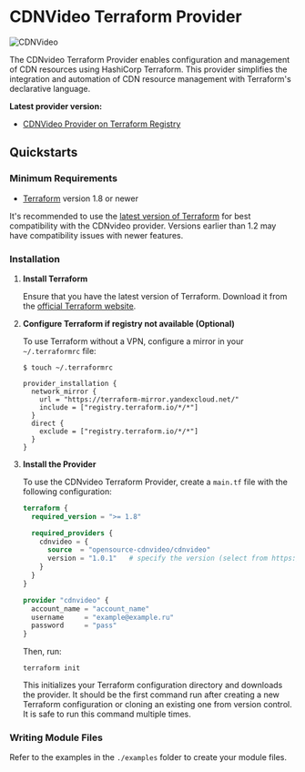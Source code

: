 # CDNVideo Terraform Provider

![CDNVideo](https://dashboard.cdnvideo.ru/app/inventory/v1/image/425e95ca1cdb404ca0e0b948cf734b35)

The CDNvideo Terraform Provider enables configuration and management of CDN resources using HashiCorp Terraform. This provider simplifies the integration and automation of CDN resource management with Terraform's declarative language.

**Latest provider version:**

- [CDNVideo Provider on Terraform Registry](https://registry.terraform.io/providers/opensource-cdnvideo/cdnvideo/latest)

## Quickstarts

### Minimum Requirements

- [Terraform](https://www.terraform.io/downloads.html) version 1.8 or newer

It's recommended to use the [latest version of Terraform](https://developer.hashicorp.com/terraform/install?product_intent=terraform) for best compatibility with the CDNvideo provider. Versions earlier than 1.2 may have compatibility issues with newer features.

### Installation

1. **Install Terraform**

   Ensure that you have the latest version of Terraform. Download it from the [official Terraform website](https://developer.hashicorp.com/terraform/install?product_intent=terraform).

2. **Configure Terraform if registry not available (Optional)**

   To use Terraform without a VPN, configure a mirror in your `~/.terraformrc` file:

   ```shell
   $ touch ~/.terraformrc
   ```
   
   ```hcl
   provider_installation {
     network_mirror {
       url = "https://terraform-mirror.yandexcloud.net/"
       include = ["registry.terraform.io/*/*"]
     }
     direct {
       exclude = ["registry.terraform.io/*/*"]
     }
   }
   ```

3. **Install the Provider**

   To use the CDNvideo Terraform Provider, create a `main.tf` file with the following configuration:

   ```terraform
   terraform {
     required_version = ">= 1.8"

     required_providers {
       cdnvideo = {
         source  = "opensource-cdnvideo/cdnvideo"
         version = "1.0.1"   # specify the version (select from https://github.com/opensource-cdnvideo/terraform-provider-cdnvideo/releases)
       }
     }
   }

   provider "cdnvideo" {
     account_name = "account_name"
     username     = "example@example.ru"
     password     = "pass"
   }
   ```

   Then, run:

   ```shell
   terraform init
   ```

   This initializes your Terraform configuration directory and downloads the provider. It should be the first command run after creating a new Terraform configuration or cloning an existing one from version control. It is safe to run this command multiple times.

### Writing Module Files

Refer to the examples in the `./examples` folder to create your module files.

